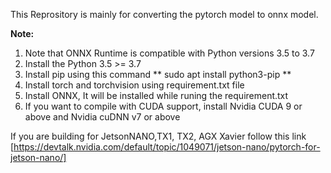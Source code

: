 This Reprository is mainly for converting the pytorch model to onnx model.

**Note:**

1. Note that ONNX Runtime is compatible with Python versions 3.5 to 3.7
2. Install the Python 3.5 >= 3.7
3. Install pip using this command ** sudo apt install python3-pip **
2. Install torch and torchvision using requirement.txt file 
3. Install ONNX, It will be installed while runing the requirement.txt
4. If you want to compile with CUDA support, install Nvidia CUDA 9 or above and Nvidia cuDNN v7 or above

If you are building for JetsonNANO,TX1, TX2, AGX Xavier follow this link [https://devtalk.nvidia.com/default/topic/1049071/jetson-nano/pytorch-for-jetson-nano/]
